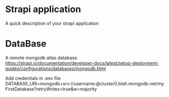 # Strapi application

A quick description of your strapi application

# DataBase
A remote mongodb atlas database.
https://strapi.io/documentation/developer-docs/latest/setup-deployment-guides/configurations/databases/mongodb.html

Add credentials in  .env file
DATABASE_URI=mongodb+srv://username:<password>@cluster0.blah.mongodb.net/myFirstDatabase?retryWrites=true&w=majority
